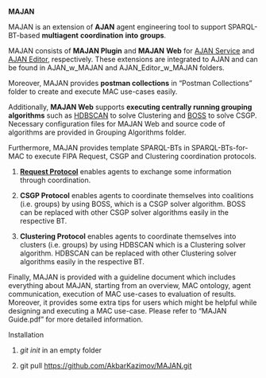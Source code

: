 **MAJAN**

MAJAN is an extension of **AJAN** agent engineering tool to support
SPARQL-BT-based **multiagent** **coordination** **into** **groups**.

MAJAN consists of **MAJAN Plugin** and **MAJAN** **Web** for [AJAN
Service](https://github.com/aantakli/AJAN-service) and [AJAN
Editor](https://github.com/aantakli/AJAN-editor), respectively. These
extensions are integrated to AJAN and can be found in AJAN\_w\_MAJAN and
AJAN\_Editor\_w\_MAJAN folders.

Moreover, MAJAN provides **postman collections** in “Postman
Collections” folder to create and execute MAC use-cases easily.

Additionally, **MAJAN Web** supports **executing centrally running
grouping algorithms** such as
[HDBSCAN](https://dl.acm.org/doi/10.1145/2733381) to solve Clustering
and [BOSS](https://ojs.aaai.org/index.php/AAAI/article/view/17879) to
solve CSGP. Necessary configuration files for MAJAN Web and source code
of algorithms are provided in Grouping Algorithms folder.

Furthermore, MAJAN provides template SPARQL-BTs in SPARQL-BTs-for-MAC to
execute FIPA Request, CSGP and Clustering coordination protocols.

1)  [**Request
    Protocol**](http://www.fipa.org/specs/fipa00026/SC00026H.html)
    enables agents to exchange some information through coordination.

2)  **CSGP Protocol** enables agents to coordinate themselves into
    coalitions (i.e. groups) by using BOSS, which is a CSGP solver
    algorithm. BOSS can be replaced with other CSGP solver algorithms
    easily in the respective BT.

3)  **Clustering Protocol** enables agents to coordinate themselves into
    clusters (i.e. groups) by using HDBSCAN which is a Clustering solver
    algorithm. HDBSCAN can be replaced with other Clustering solver
    algorithms easily in the respective BT.

Finally, MAJAN is provided with a guideline document which includes
everything about MAJAN, starting from an overview, MAC ontology, agent
communication, execution of MAC use-cases to evaluation of results.
Moreover, it provides some extra tips for users which might be helpful
while designing and executing a MAC use-case. Please refer to “MAJAN
Guide.pdf” for more detailed information.

Installation

1)  *git init* in an empty folder

2)  git pull https://github.com/AkbarKazimov/MAJAN.git

